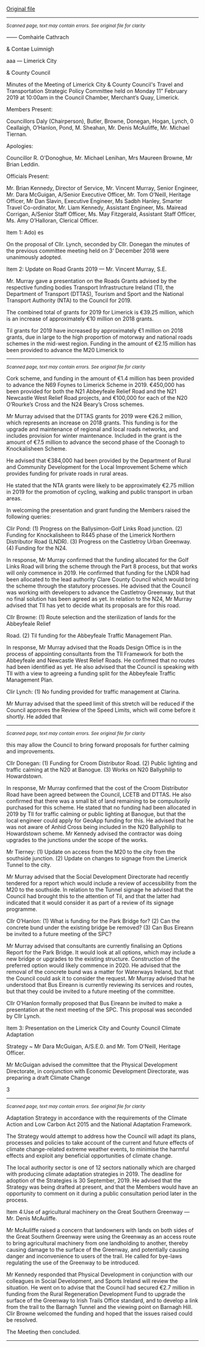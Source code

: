 [Original file](https://www.limerick.ie/sites/default/files/media/documents/2019-04/11.02.19%20Draft%20Minutes%20of%20Travel%20and%20Transportation%20SPC%20Meeting.pdf)

---
*<small>Scanned page, text may contain errors. See original file for clarity</small>*  

_——_ Comhairle Cathrach

& Contae Luimnigh

aaa
— Limerick City

& County Council

Minutes of the Meeting of Limerick City & County Council's Travel and Transportation
Strategic Policy Committee held on Monday 11” February 2019 at 10:00am in the Council
Chamber, Merchant’s Quay, Limerick.

Members Present:

Councillors Daly (Chairperson), Butler, Browne, Donegan, Hogan, Lynch, 0 Ceallaigh,
O’Hanlon, Pond, M. Sheahan, Mr. Denis McAuliffe, Mr. Michael Tiernan.

Apologies:

Councillor R. O'Donoghue, Mr. Michael Lenihan, Mrs Maureen Browne, Mr Brian Leddin.

Officials Present:

Mr. Brian Kennedy, Director of Service, Mr. Vincent Murray, Senior Engineer, Mr. Dara
McGuigan, A/Senior Executive Officer, Mr. Tom O'Neill, Heritage Officer, Mr Dan Slavin,
Executive Engineer, Ms Sadbh Hanley, Smarter Travel Co-ordinator, Mr. Liam Kennedy,
Assistant Engineer, Ms. Mairead Corrigan, A/Senior Staff Officer, Ms. May Fitzgerald,
Assistant Staff Officer, Ms. Amy O’Halloran, Clerical Officer.

Item 1: Ado) es

On the proposal of Cllr. Lynch, seconded by Cllr. Donegan the minutes of the previous
committee meeting held on 3‘ December 2018 were unanimously adopted.

Item 2: Update on Road Grants 2019 — Mr. Vincent Murray, S.E.

Mr. Murray gave a presentation on the Roads Grants advised by the respective funding
bodies Transport Infrastructure Ireland (TI), the Department of Transport (DTTAS), Tourism
and Sport and the National Transport Authority (NTA) to the Council for 2019.

The combined total of grants for 2019 for Limerick is €39.25 million, which is an increase of
approximately €10 million on 2018 grants.

Til grants for 2019 have increased by approximately €1 million on 2018 grants, due in large
to the high proportion of motorway and national roads schemes in the mid-west region.
Funding in the amount of €2.15 million has been provided to advance the M20 Limerick to


---
*<small>Scanned page, text may contain errors. See original file for clarity</small>*  

Cork scheme, and funding in the amount of €1.4 million has been provided to advance the
N69 Foynes to Limerick Scheme in 2019. €450,000 has been provided for both the N21
Abbeyfeale Relief Road and the N21 Newcastle West Relief Road projects, and €100,000 for
each of the N20 O’Rourke’s Cross and the N24 Beary’s Cross schemes.

Mr Murray advised that the DTTAS grants for 2019 were €26.2 million, which represents an
increase on 2018 grants. This funding is for the upgrade and maintenance of regional and
local roads networks, and includes provision for winter maintenance. Included in the grant
is the amount of €7.5 million to advance the second phase of the Coonagh to Knockalisheen
Scheme.

He advised that €384,000 had been provided by the Department of Rural and Community
Development for the Local Improvement Scheme which provides funding for private roads
in rural areas.

He stated that the NTA grants were likely to be approximately €2.75 million in 2019 for the
promotion of cycling, walking and public transport in urban areas.

In welcoming the presentation and grant funding the Members raised the following queries:

Clir Pond: (1) Progress on the Ballysimon-Golf Links Road junction.
(2) Funding for Knockalisheen to R445 phase of the Limerick Northern
Distributor Road (LNDR).
(3) Progress on the Castletroy Urban Greenway.
(4) Funding for the N24.

In response, Mr Murray confirmed that the funding allocated for the Golf Links Road will
bring the scheme through the Part 8 process, but that works will only commence in 2019.
He confirmed that funding for the LNDR had been allocated to the lead authority Clare
County Council which would bring the scheme through the statutory processes. He advised
that the Council was working with developers to advance the Castletroy Greenway, but that
no final solution has been agreed as yet. In relation to the N24, Mr Murray advised that TIl
has yet to decide what its proposals are for this road.

Cllr Browne: (1) Route selection and the sterilization of lands for the Abbeyfeale Relief

Road.
(2) Til funding for the Abbeyfeale Traffic Management Plan.

In response, Mr Murray advised that the Roads Design Office is in the process of appointing
consultants from the TIl Framework for both the Abbeyfeale and Newcastle West Relief
Roads. He confirmed that no routes had been identified as yet. He also advised that the
Council is speaking with TIl with a view to agreeing a funding split for the Abbeyfeale Traffic
Management Plan.

Clir Lynch: (1) No funding provided for traffic management at Clarina.

Mr Murray advised that the speed limit of this stretch will be reduced if the Council
approves the Review of the Speed Limits, which will come before it shortly. He added that


---
*<small>Scanned page, text may contain errors. See original file for clarity</small>*  

this may allow the Council to bring forward proposals for further calming and
improvements.

Cllr Donegan: (1) Funding for Croom Distributor Road.
(2) Public lighting and traffic calming at the N20 at Banogue.
(3) Works on N20 Ballyphilip to Howardstown.

In response, Mr Murray confirmed that the cost of the Croom Distributor Road have been
agreed between the Council, LCETB and DTTAS. He also confirmed that there was a small
bit of land remaining to be compulsorily purchased for this scheme. He stated that no
funding had been allocated in 2019 by TIl for traffic calming or public lighting at Banogue,
but that the local engineer could apply for GeoApp funding for this. He advised that he was
not aware of Anhid Cross being included in the N20 Ballyphilip to Howardstown scheme. Mr
Kennedy advised the contractor was doing upgrades to the junctions under the scope of the
works.

Mr Tierney: (1) Update on access from the M20 to the city from the southside
junction.
(2) Update on changes to signage from the Limerick Tunnel to the city.

Mr Murray advised that the Social Development Directorate had recently tendered for a
report which would include a review of accessibility from the M20 to the southside. In
relation to the Tunnel signage he advised that the Council had brought this to the attention
of Til, and that the latter had indicated that it would consider it as part of a review of its
signage programme.

Cllr O’Hanlon: (1) What is funding for the Park Bridge for?
(2) Can the concrete bund under the existing bridge be removed?
(3) Can Bus Eireann be invited to a future meeting of the SPC?

Mr Murray advised that consultants are currently finalising an Options Report for the Park
Bridge. It would look at all options, which may include a new bridge or upgrades to the
existing structure. Construction of the preferred option would likely commence in 2020. He
advised that the removal of the concrete bund was a matter for Waterways Ireland, but that
the Council could ask it to consider the request. Mr Murray advised that he understood that
Bus Eireann is currently reviewing its services and routes, but that they could be invited to a
future meeting of the committee.

Cllr O’Hanlon formally proposed that Bus Eireann be invited to make a presentation at the
next meeting of the SPC. This proposal was seconded by Cllr Lynch.

Item 3: Presentation on the Limerick City and County Council Climate Adaptation

Strategy ~ Mr Dara McGuigan, A/S.E.0. and Mr. Tom O'Neill, Heritage
Officer.

Mr McGuigan advised the committee that the Physical Development Directorate, in
conjunction with Economic Development Directorate, was preparing a draft Climate Change

3


---
*<small>Scanned page, text may contain errors. See original file for clarity</small>*  

Adaptation Strategy in accordance with the requirements of the Climate Action and Low
Carbon Act 2015 and the National Adaptation Framework.

The Strategy would attempt to address how the Council will adapt its plans, processes and
policies to take account of the current and future effects of climate change-related extreme
weather events, to minimise the harmful effects and exploit any beneficial opportunities of
climate change.

The local authority sector is one of 12 sectors nationally which are charged with producing
climate adaptation strategies in 2019. The deadline for adoption of the Strategies is 30
September, 2019. He advised that the Strategy was being drafted at present, and that the
Members would have an opportunity to comment on it during a public consultation period
later in the process.

Item 4:Use of agricultural machinery on the Great Southern Greenway — Mr. Denis
McAuliffe.

Mr McAuliffe raised a concern that landowners with lands on both sides of the Great Southern
Greenway were using the Greenway as an access route to bring agricultural machinery from
one landholding to another, thereby causing damage to the surface of the Greenway, and
potentially causing danger and inconvenience to users of the trail. He called for bye-laws
regulating the use of the Greenway to be introduced.

Mr Kennedy responded that Physical Development in conjunction with our colleagues in
Social Development, and Sports Ireland will review the situation. He went on to advise that
the Council had secured €2.7 million in funding from the Rural Regeneration Development
Fund to upgrade the surface of the Greenway to Irish Trails Office standard, and to develop a
link from the trail to the Barnagh Tunnel and the viewing point on Barnagh Hill. Clir Browne
welcomed the funding and hoped that the issues raised could be resolved.

The Meeting then concluded.


---
